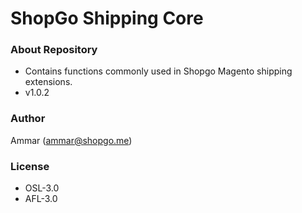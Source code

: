 # ShopGo Shipping Core #

### About Repository ###

* Contains functions commonly used in Shopgo Magento shipping extensions.
* v1.0.2

### Author ###

Ammar (<ammar@shopgo.me>)

### License ###

* OSL-3.0
* AFL-3.0

